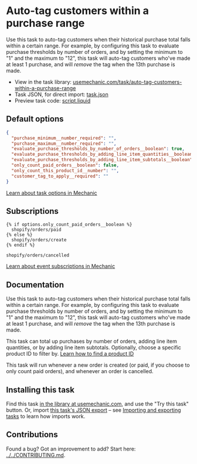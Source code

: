 # Auto-tag customers within a purchase range

Use this task to auto-tag customers when their historical purchase total falls within a certain range. For example, by configuring this task to evaluate purchase thresholds by number of orders, and by setting the minimum to "1" and the maximum to "12", this task will auto-tag customers who've made at least 1 purchase, and will *remove* the tag when the 13th purchase is made.

* View in the task library: [usemechanic.com/task/auto-tag-customers-within-a-purchase-range](https://usemechanic.com/task/auto-tag-customers-within-a-purchase-range)
* Task JSON, for direct import: [task.json](../../tasks/auto-tag-customers-within-a-purchase-range.json)
* Preview task code: [script.liquid](./script.liquid)

## Default options

```json
{
  "purchase_minimum__number_required": "",
  "purchase_maximum__number_required": "",
  "evaluate_purchase_thresholds_by_number_of_orders__boolean": true,
  "evaluate_purchase_thresholds_by_adding_line_item_quantities__boolean": false,
  "evaluate_purchase_thresholds_by_adding_line_item_subtotals__boolean": false,
  "only_count_paid_orders__boolean": false,
  "only_count_this_product_id__number": "",
  "customer_tag_to_apply__required": ""
}
```

[Learn about task options in Mechanic](https://docs.usemechanic.com/article/471-task-options)

## Subscriptions

```liquid
{% if options.only_count_paid_orders__boolean %}
  shopify/orders/paid
{% else %}
  shopify/orders/create
{% endif %}

shopify/orders/cancelled
```

[Learn about event subscriptions in Mechanic](https://docs.usemechanic.com/article/408-subscriptions)

## Documentation

Use this task to auto-tag customers when their historical purchase total falls within a certain range. For example, by configuring this task to evaluate purchase thresholds by number of orders, and by setting the minimum to "1" and the maximum to "12", this task will auto-tag customers who've made at least 1 purchase, and will *remove* the tag when the 13th purchase is made.

This task can total up purchases by number of orders, adding line item quantities, or by adding line item subtotals. Optionally, choose a specific product ID to filter by. [Learn how to find a product ID](https://docs.usemechanic.com/article/360-how-do-i-find-an-id-for-a-product-collection-order-or-something-else)

This task will run whenever a new order is created (or paid, if you choose to only count paid orders), and whenever an order is cancelled.

## Installing this task

Find this task [in the library at usemechanic.com](https://usemechanic.com/task/auto-tag-customers-within-a-purchase-range), and use the "Try this task" button. Or, import [this task's JSON export](../../tasks/auto-tag-customers-within-a-purchase-range.json) – see [Importing and exporting tasks](https://docs.usemechanic.com/article/505-importing-and-exporting-tasks) to learn how imports work.

## Contributions

Found a bug? Got an improvement to add? Start here: [../../CONTRIBUTING.md](../../CONTRIBUTING.md).

